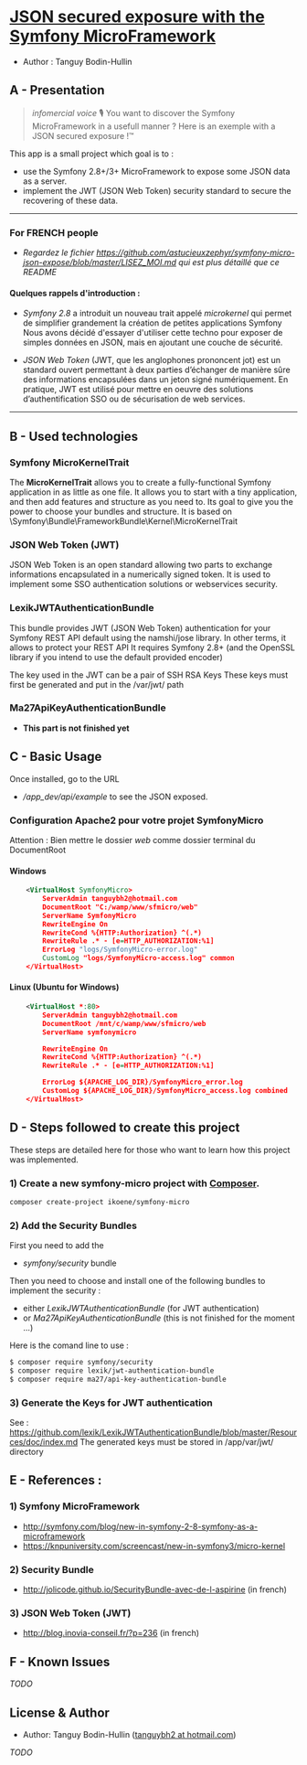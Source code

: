 # [JSON secured exposure with the Symfony MicroFramework](http://github.com/astucieuxzephyr/symfony-micro-json-expose)
- Author : Tanguy Bodin-Hullin

## A - Presentation

> *infomercial voice* 🎙 You want to discover the Symfony MicroFramework in a usefull manner ? Here is an exemple with a JSON secured exposure !™

This app is a small project which goal is to :
- use the Symfony 2.8+/3+ MicroFramework to expose some JSON data as a server.
- implement the JWT (JSON Web Token) security standard to secure the recovering of these data.

_______________
### For FRENCH people

- *Regardez le fichier https://github.com/astucieuxzephyr/symfony-micro-json-expose/blob/master/LISEZ_MOI.md qui est plus détaillé que ce README*

#### Quelques rappels d'introduction :
- *Symfony 2.8* a introduit un nouveau trait appelé *microkernel*
qui permet de simplifier grandement la création de petites applications Symfony
Nous avons décidé d'essayer d'utiliser cette techno pour exposer de simples données en JSON,
mais en ajoutant une couche de sécurité.

- *JSON Web Token* (JWT, que les anglophones prononcent jot) est un standard ouvert permettant à deux parties d’échanger de manière sûre des informations encapsulées dans un jeton signé numériquement.
En pratique, JWT est utilisé pour mettre en oeuvre des solutions d’authentification SSO ou de sécurisation de web services.
_______________


## B - Used technologies
### Symfony MicroKernelTrait

The **MicroKernelTrait** allows you to create a fully-functional Symfony application in as little as one file. It allows you to start with a tiny application, and then add features and structure as you need to. Its goal to give you the power to choose your bundles and structure.
It is based on \Symfony\Bundle\FrameworkBundle\Kernel\MicroKernelTrait

### JSON Web Token (JWT)

JSON Web Token is an open standard allowing two parts to exchange informations encapsulated in a numerically signed token.
It is used to implement some SSO authentication solutions or webservices security.

### LexikJWTAuthenticationBundle
This bundle provides JWT (JSON Web Token) authentication for your Symfony REST API default using the namshi/jose library.
In other terms, it allows to protect your REST API
It requires Symfony 2.8+ (and the OpenSSL library if you intend to use the default provided encoder)

The key used in the JWT can be a pair of SSH RSA Keys
These keys must first be generated and put in the /var/jwt/ path

### Ma27ApiKeyAuthenticationBundle

- **This part is not finished yet**

## C - Basic Usage

Once installed, go to the URL
- */app_dev/api/example* to see the JSON exposed.

### Configuration Apache2 pour votre projet SymfonyMicro
Attention : Bien mettre le dossier *web* comme dossier terminal du DocumentRoot

#### Windows

``` xml
    <VirtualHost SymfonyMicro>
        ServerAdmin tanguybh2@hotmail.com
        DocumentRoot "C:/wamp/www/sfmicro/web"
        ServerName SymfonyMicro
    	RewriteEngine On
        RewriteCond %{HTTP:Authorization} ^(.*)
        RewriteRule .* - [e=HTTP_AUTHORIZATION:%1]
        ErrorLog "logs/SymfonyMicro-error.log"
        CustomLog "logs/SymfonyMicro-access.log" common
    </VirtualHost>
```

#### Linux (Ubuntu for Windows)

``` xml
    <VirtualHost *:80>
        ServerAdmin tanguybh2@hotmail.com
        DocumentRoot /mnt/c/wamp/www/sfmicro/web
        ServerName symfonymicro

        RewriteEngine On
        RewriteCond %{HTTP:Authorization} ^(.*)
        RewriteRule .* - [e=HTTP_AUTHORIZATION:%1]

        ErrorLog ${APACHE_LOG_DIR}/SymfonyMicro_error.log
        CustomLog ${APACHE_LOG_DIR}/SymfonyMicro_access.log combined
    </VirtualHost>
```

## D - Steps followed to create this project
These steps are detailed here for those who want to learn how this project was implemented.

### 1) Create a new symfony-micro project with [Composer](https://getcomposer.org/).

``` bash
composer create-project ikoene/symfony-micro
```

### 2) Add the Security Bundles

First you need to add the
- *symfony/security* bundle

Then you need to choose and install one of the following bundles to implement the security :
- either *LexikJWTAuthenticationBundle* (for JWT authentication)
- or *Ma27ApiKeyAuthenticationBundle* (this is not finished for the moment ...)

Here is the comand line to use :
```` bash
$ composer require symfony/security
$ composer require lexik/jwt-authentication-bundle
$ composer require ma27/api-key-authentication-bundle
````

### 3) Generate the Keys for JWT authentication

See : https://github.com/lexik/LexikJWTAuthenticationBundle/blob/master/Resources/doc/index.md
The generated keys must be stored in /app/var/jwt/ directory

## E - References :

### 1) Symfony MicroFramework
- http://symfony.com/blog/new-in-symfony-2-8-symfony-as-a-microframework
- https://knpuniversity.com/screencast/new-in-symfony3/micro-kernel

### 2) Security Bundle
- http://jolicode.github.io/SecurityBundle-avec-de-l-aspirine (in french)

### 3) JSON Web Token (JWT)
- http://blog.inovia-conseil.fr/?p=236 (in french)

## F - Known Issues

*TODO*

## License & Author

- Author: Tanguy Bodin-Hullin ([tanguybh2 at hotmail.com](mailto:tanguybh2@hotmail.com))

*TODO*

```text

```
